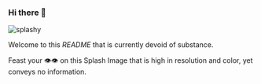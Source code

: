 ### Hi there 👋

![splashy](big-ole-splash.jpg)

<!--
**itsrainingmani/itsrainingmani** is a ✨ _special_ ✨ repository because its `README.md` (this file) appears on your GitHub profile.

Here are some ideas to get you started:

- 🔭 I’m currently working on ...
- 🌱 I’m currently learning ...
- 👯 I’m looking to collaborate on ...
- 🤔 I’m looking for help with ...
- 💬 Ask me about ...
- 📫 How to reach me: ...
- 😄 Pronouns: ...
- ⚡ Fun fact: ...
-->

Welcome to this *README* that is currently devoid of substance.

Feast your 👁️👁️ on this Splash Image that is high in resolution and color, yet conveys no information.
